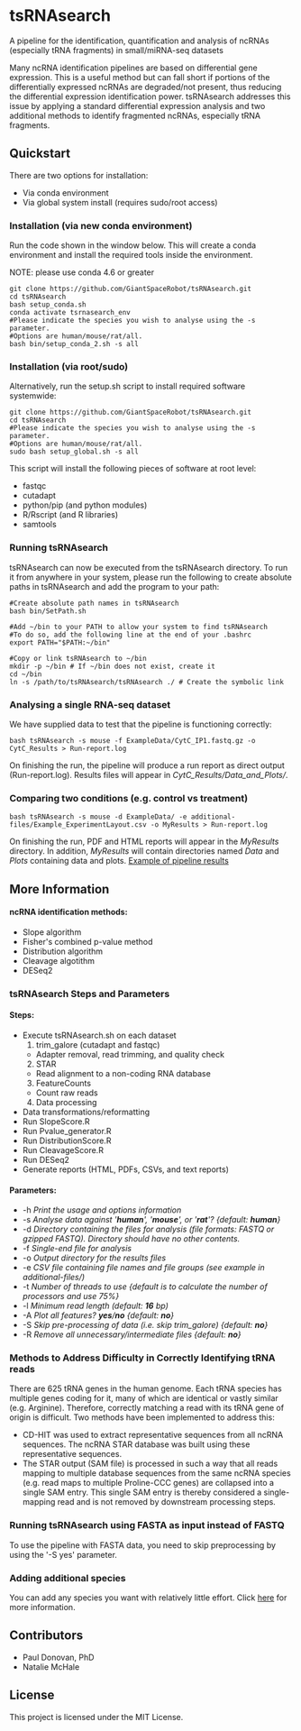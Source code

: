 # tsRNAsearch

A pipeline for the identification, quantification and analysis of ncRNAs (especially tRNA fragments) in small/miRNA-seq datasets

Many ncRNA identification pipelines are based on differential gene expression. This is a useful method but can fall short if portions of the differentially expressed ncRNAs are degraded/not present, thus reducing the differential expression identification power. tsRNAsearch addresses this issue by applying a standard differential expression analysis and two additional methods to identify fragmented ncRNAs, especially tRNA fragments.

## Quickstart
There are two options for installation:
* Via conda environment
* Via global system install (requires sudo/root access)

### Installation (via new conda environment)
Run the code shown in the window below. This will create a conda environment and install the required tools inside the environment. 

NOTE: please use conda 4.6 or greater

```
git clone https://github.com/GiantSpaceRobot/tsRNAsearch.git
cd tsRNAsearch
bash setup_conda.sh
conda activate tsrnasearch_env
#Please indicate the species you wish to analyse using the -s parameter.
#Options are human/mouse/rat/all.
bash bin/setup_conda_2.sh -s all
```

### Installation (via root/sudo)
Alternatively, run the setup.sh script to install required software systemwide:

```
git clone https://github.com/GiantSpaceRobot/tsRNAsearch.git
cd tsRNAsearch
#Please indicate the species you wish to analyse using the -s parameter.
#Options are human/mouse/rat/all.
sudo bash setup_global.sh -s all
```

This script will install the following pieces of software at root level:

* fastqc
* cutadapt
* python/pip (and python modules)
* R/Rscript (and R libraries)
* samtools

### Running tsRNAsearch

tsRNAsearch can now be executed from the tsRNAsearch directory.
To run it from anywhere in your system, please run the following to create absolute paths in tsRNAsearch and add the program to your path:

```
#Create absolute path names in tsRNAsearch
bash bin/SetPath.sh

#Add ~/bin to your PATH to allow your system to find tsRNAsearch
#To do so, add the following line at the end of your .bashrc
export PATH="$PATH:~/bin"

#Copy or link tsRNAsearch to ~/bin
mkdir -p ~/bin # If ~/bin does not exist, create it
cd ~/bin
ln -s /path/to/tsRNAsearch/tsRNAsearch ./ # Create the symbolic link
```

### Analysing a single RNA-seq dataset
We have supplied data to test that the pipeline is functioning correctly:

```
bash tsRNAsearch -s mouse -f ExampleData/CytC_IP1.fastq.gz -o CytC_Results > Run-report.log
```

On finishing the run, the pipeline will produce a run report as direct output (Run-report.log). Results files will appear in *CytC\_Results/Data\_and\_Plots/*.

### Comparing two conditions (e.g. control vs treatment)
```
bash tsRNAsearch -s mouse -d ExampleData/ -e additional-files/Example_ExperimentLayout.csv -o MyResults > Run-report.log 
```

On finishing the run, PDF and HTML reports will appear in the *MyResults* directory. In addition, *MyResults* will contain directories named *Data* and *Plots* containing data and plots. [Example of pipeline results](https://giantspacerobot.github.io/tsRNAsearch_ExampleOutput/)

## More Information
#### ncRNA identification methods:
* Slope algorithm
* Fisher's combined p-value method
* Distribution algorithm
* Cleavage algotithm
* DESeq2

### tsRNAsearch Steps and Parameters 
#### Steps:
* Execute tsRNAsearch.sh on each dataset
  1. trim\_galore (cutadapt and fastqc) 
    * Adapter removal, read trimming, and quality check
  2. STAR
    * Read alignment to a non-coding RNA database
  3. FeatureCounts
    * Count raw reads
  4. Data processing
* Data transformations/reformatting
* Run SlopeScore.R
* Run Pvalue_generator.R
* Run DistributionScore.R
* Run CleavageScore.R
* Run DESeq2
* Generate reports (HTML, PDFs, CSVs, and text reports)
#### Parameters:
* -h *Print the usage and options information*
* -s *Analyse data against '__human__', '__mouse__', or '__rat__'? {default: __human__}*
* -d *Directory containing the files for analysis (file formats: FASTQ or gzipped FASTQ). Directory should have no other contents.*
* -f *Single-end file for analysis*
* -o *Output directory for the results files*
* -e *CSV file containing file names and file groups (see example in additional-files/)*
* -t *Number of threads to use {default is to calculate the number of processors and use 75%}*
* -l *Minimum read length (default: __16__ bp)*
* -A *Plot all features? __yes__/__no__ {default: __no__}*
* -S *Skip pre-processing of data (i.e. skip trim_galore) {default: __no__}*
* -R *Remove all unnecessary/intermediate files {default: __no__}*

### Methods to Address Difficulty in Correctly Identifying tRNA reads
There are 625 tRNA genes in the human genome. Each tRNA species has multiple genes coding for it, many of which are identical or vastly similar (e.g. Arginine). Therefore, correctly matching a read with its tRNA gene of origin is difficult. Two methods have been implemented to address this:
* CD-HIT was used to extract representative sequences from all ncRNA sequences. The ncRNA STAR database was built using these representative sequences.
* The STAR output (SAM file) is processed in such a way that all reads mapping to multiple database sequences from the same ncRNA species (e.g. read maps to multiple Proline-CCC genes) are collapsed into a single SAM entry. This single SAM entry is thereby considered a single-mapping read and is not removed by downstream processing steps.

### Running tsRNAsearch using FASTA as input instead of FASTQ
To use the pipeline with FASTA data, you need to skip preprocessing by using the '-S yes' parameter. 

### Adding additional species
You can add any species you want with relatively little effort. Click [here](https://github.com/GiantSpaceRobot/tsRNAsearch_add-new-species) for more information.

## Contributors
* Paul Donovan, PhD
* Natalie McHale

## License
This project is licensed under the MIT License.

